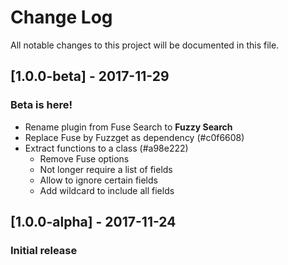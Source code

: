 # Change Log
All notable changes to this project will be documented in this file.

## [1.0.0-beta] - 2017-11-29
### Beta is here!
- Rename plugin from Fuse Search to **Fuzzy Search**
- Replace Fuse by Fuzzget as dependency (#c0f6608)
- Extract functions to a class (#a98e222)
    - Remove Fuse options
    - Not longer require a list of fields
    - Allow to ignore certain fields
    - Add wildcard to include all fields

## [1.0.0-alpha] - 2017-11-24
### Initial release
